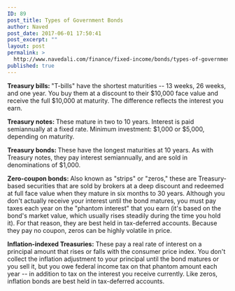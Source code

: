 ```yaml
---
ID: 89
post_title: Types of Government Bonds
author: Naved
post_date: 2017-06-01 17:50:41
post_excerpt: ""
layout: post
permalink: >
  http://www.navedali.com/finance/fixed-income/bonds/types-of-government-bonds
published: true
---
```

<p class="speakable"><strong>Treasury bills: </strong>"T-bills" have the shortest maturities -- 13 weeks, 26 weeks, and one year. You buy them at a discount to their $10,000 face value and receive the full $10,000 at maturity. The difference reflects the interest you earn.</p>
<strong>Treasury notes: </strong>These mature in two to 10 years. Interest is paid semiannually at a fixed rate. Minimum investment: $1,000 or $5,000, depending on maturity.

<strong>Treasury bonds: </strong>These have the longest maturities at 10 years. As with Treasury notes, they pay interest semiannually, and are sold in denominations of $1,000.

<strong>Zero-coupon bonds: </strong>Also known as "strips" or "zeros," these are Treasury-based securities that are sold by brokers at a deep discount and redeemed at full face value when they mature in six months to 30 years. Although you don't actually receive your interest until the bond matures, you must pay taxes each year on the "phantom interest" that you earn (it's based on the bond's market value, which usually rises steadily during the time you hold it). For that reason, they are best held in tax-deferred accounts. Because they pay no coupon, zeros can be highly volatile in price.

<strong>Inflation-indexed Treasuries:</strong> These pay a real rate of interest on a principal amount that rises or falls with the consumer price index. You don't collect the inflation adjustment to your principal until the bond matures or you sell it, but you owe federal income tax on that phantom amount each year -- in addition to tax on the interest you receive currently. Like zeros, inflation bonds are best held in tax-deferred accounts.